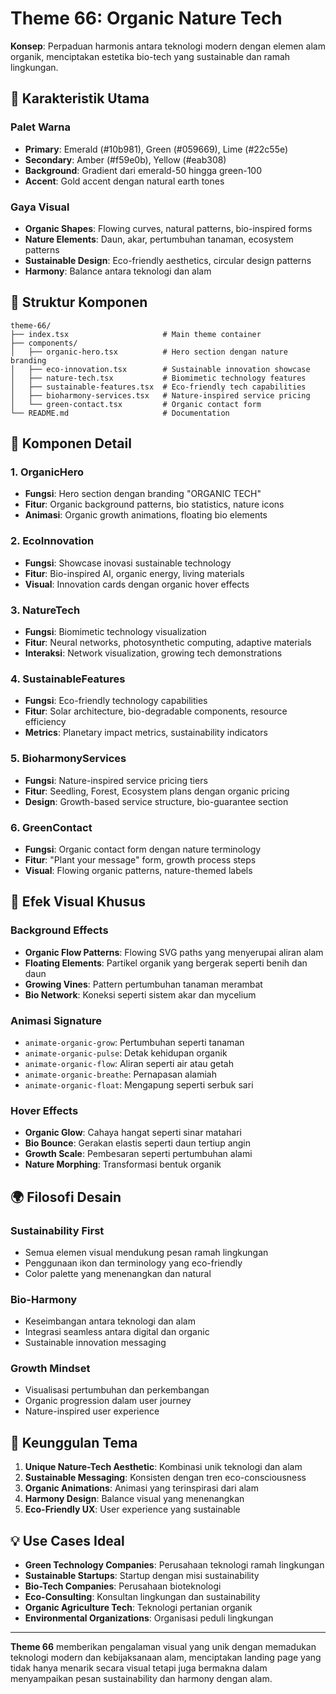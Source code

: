 # Theme 66: Organic Nature Tech

**Konsep**: Perpaduan harmonis antara teknologi modern dengan elemen alam organik, menciptakan estetika bio-tech yang sustainable dan ramah lingkungan.

## 🌱 Karakteristik Utama

### Palet Warna
- **Primary**: Emerald (#10b981), Green (#059669), Lime (#22c55e)
- **Secondary**: Amber (#f59e0b), Yellow (#eab308)
- **Background**: Gradient dari emerald-50 hingga green-100
- **Accent**: Gold accent dengan natural earth tones

### Gaya Visual
- **Organic Shapes**: Flowing curves, natural patterns, bio-inspired forms
- **Nature Elements**: Daun, akar, pertumbuhan tanaman, ecosystem patterns
- **Sustainable Design**: Eco-friendly aesthetics, circular design patterns
- **Harmony**: Balance antara teknologi dan alam

## 📁 Struktur Komponen

```
theme-66/
├── index.tsx                     # Main theme container
├── components/
│   ├── organic-hero.tsx          # Hero section dengan nature branding
│   ├── eco-innovation.tsx        # Sustainable innovation showcase
│   ├── nature-tech.tsx           # Biomimetic technology features
│   ├── sustainable-features.tsx  # Eco-friendly tech capabilities
│   ├── bioharmony-services.tsx   # Nature-inspired service pricing
│   └── green-contact.tsx         # Organic contact form
└── README.md                     # Documentation
```

## 🌿 Komponen Detail

### 1. OrganicHero
- **Fungsi**: Hero section dengan branding "ORGANIC TECH"
- **Fitur**: Organic background patterns, bio statistics, nature icons
- **Animasi**: Organic growth animations, floating bio elements

### 2. EcoInnovation
- **Fungsi**: Showcase inovasi sustainable technology
- **Fitur**: Bio-inspired AI, organic energy, living materials
- **Visual**: Innovation cards dengan organic hover effects

### 3. NatureTech
- **Fungsi**: Biomimetic technology visualization
- **Fitur**: Neural networks, photosynthetic computing, adaptive materials
- **Interaksi**: Network visualization, growing tech demonstrations

### 4. SustainableFeatures
- **Fungsi**: Eco-friendly technology capabilities
- **Fitur**: Solar architecture, bio-degradable components, resource efficiency
- **Metrics**: Planetary impact metrics, sustainability indicators

### 5. BioharmonyServices
- **Fungsi**: Nature-inspired service pricing tiers
- **Fitur**: Seedling, Forest, Ecosystem plans dengan organic pricing
- **Design**: Growth-based service structure, bio-guarantee section

### 6. GreenContact
- **Fungsi**: Organic contact form dengan nature terminology
- **Fitur**: "Plant your message" form, growth process steps
- **Visual**: Flowing organic patterns, nature-themed labels

## 🎨 Efek Visual Khusus

### Background Effects
- **Organic Flow Patterns**: Flowing SVG paths yang menyerupai aliran alam
- **Floating Elements**: Partikel organik yang bergerak seperti benih dan daun
- **Growing Vines**: Pattern pertumbuhan tanaman merambat
- **Bio Network**: Koneksi seperti sistem akar dan mycelium

### Animasi Signature
- `animate-organic-grow`: Pertumbuhan seperti tanaman
- `animate-organic-pulse`: Detak kehidupan organik
- `animate-organic-flow`: Aliran seperti air atau getah
- `animate-organic-breathe`: Pernapasan alamiah
- `animate-organic-float`: Mengapung seperti serbuk sari

### Hover Effects
- **Organic Glow**: Cahaya hangat seperti sinar matahari
- **Bio Bounce**: Gerakan elastis seperti daun tertiup angin
- **Growth Scale**: Pembesaran seperti pertumbuhan alami
- **Nature Morphing**: Transformasi bentuk organik

## 🌍 Filosofi Desain

### Sustainability First
- Semua elemen visual mendukung pesan ramah lingkungan
- Penggunaan ikon dan terminology yang eco-friendly
- Color palette yang menenangkan dan natural

### Bio-Harmony
- Keseimbangan antara teknologi dan alam
- Integrasi seamless antara digital dan organic
- Sustainable innovation messaging

### Growth Mindset
- Visualisasi pertumbuhan dan perkembangan
- Organic progression dalam user journey
- Nature-inspired user experience

## 🚀 Keunggulan Tema

1. **Unique Nature-Tech Aesthetic**: Kombinasi unik teknologi dan alam
2. **Sustainable Messaging**: Konsisten dengan tren eco-consciousness
3. **Organic Animations**: Animasi yang terinspirasi dari alam
4. **Harmony Design**: Balance visual yang menenangkan
5. **Eco-Friendly UX**: User experience yang sustainable

## 💡 Use Cases Ideal

- **Green Technology Companies**: Perusahaan teknologi ramah lingkungan
- **Sustainable Startups**: Startup dengan misi sustainability
- **Bio-Tech Companies**: Perusahaan bioteknologi
- **Eco-Consulting**: Konsultan lingkungan dan sustainability
- **Organic Agriculture Tech**: Teknologi pertanian organik
- **Environmental Organizations**: Organisasi peduli lingkungan

---

**Theme 66** memberikan pengalaman visual yang unik dengan memadukan teknologi modern dan kebijaksanaan alam, menciptakan landing page yang tidak hanya menarik secara visual tetapi juga bermakna dalam menyampaikan pesan sustainability dan harmony dengan alam. 